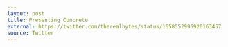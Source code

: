 ```yaml
---
layout: post
title: Presenting Concrete
external: https://twitter.com/therealbytes/status/1658552995926163457
source: Twitter
---
```

